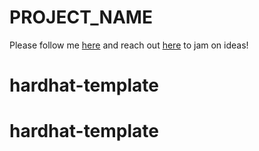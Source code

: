 # PROJECT_NAME

Please follow me [here](https://twitter.com/kzdagoof) and reach out [here](https://thekevinz.com/) to jam on ideas!
# hardhat-template
# hardhat-template
